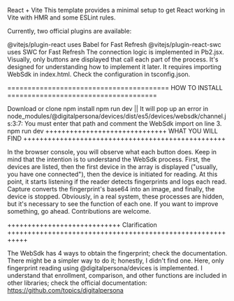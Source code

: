 React + Vite
This template provides a minimal setup to get React working in Vite with HMR and some ESLint rules.

Currently, two official plugins are available:

@vitejs/plugin-react uses Babel for Fast Refresh
@vitejs/plugin-react-swc uses SWC for Fast Refresh
The connection logic is implemented in Pb2.jsx. Visually, only buttons are displayed that call each part of the process. It's designed for understanding how to implement it later. It requires importing WebSdk in index.html. Check the configuration in tsconfig.json.

======================================== HOW TO INSTALL =====================================

Download or clone
npm install
npm run dev || It will pop up an error in node_modules/@digitalpersona/devices/dist/es5/devices/websdk/channel.js:3:7: You must enter that path and comment the WebSdk import on line 3.
npm run dev
++++++++++++++++++++++++++++++ WHAT YOU WILL FIND ++++++++++++++++++++++++++++++++++++++++++++++++++

In the browser console, you will observe what each button does. Keep in mind that the intention is to understand the WebSdk process. First, the devices are listed, then the first device in the array is displayed ("usually, you have one connected"), then the device is initiated for reading. At this point, it starts listening if the reader detects fingerprints and logs each read. Capture converts the fingerprint's base64 into an image, and finally, the device is stopped. Obviously, in a real system, these processes are hidden, but it's necessary to see the function of each one. If you want to improve something, go ahead. Contributions are welcome.

++++++++++++++++++++++++++++ Clarification +++++++++++++++++++++++++++++++++++++++++++++++++++++++++++

The WebSdk has 4 ways to obtain the fingerprint; check the documentation.
There might be a simpler way to do it; honestly, I didn't find one.
Here, only fingerprint reading using @digitalpersona/devices is implemented. I understand that enrollment, comparison, and other functions are included in other libraries; check the official documentation: https://github.com/topics/digitalpersona

